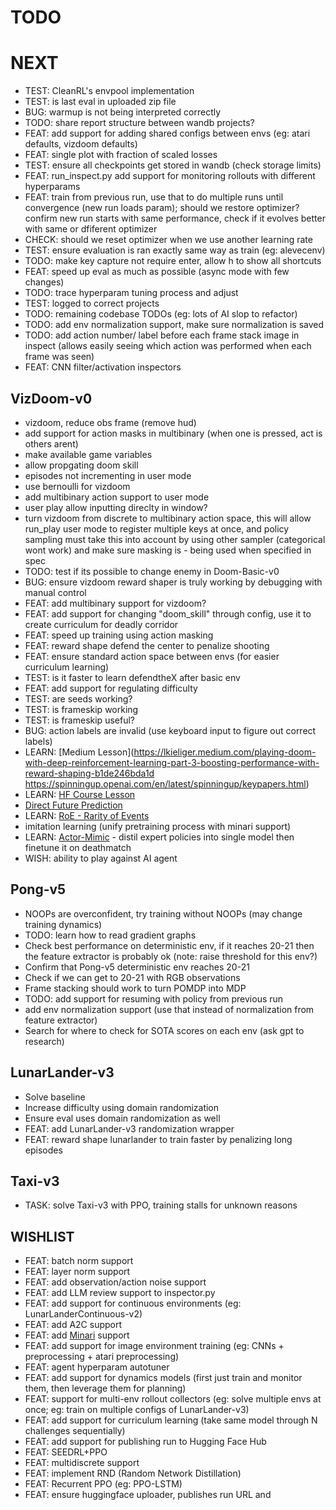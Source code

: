 # TODO

# NEXT

- TEST: CleanRL's envpool implementation
- TEST: is last eval in uploaded zip file
- BUG: warmup is not being interpreted correctly
- TODO: share report structure between wandb projects?
- FEAT: add support for adding shared configs between envs (eg: atari defaults, vizdoom defaults)
- FEAT: single plot with fraction of scaled losses
- TEST: ensure all checkpoints get stored in wandb (check storage limits)
- FEAT: run_inspect.py add support for monitoring rollouts with different hyperparams
- FEAT: train from previous run, use that to do multiple runs until convergence (new run loads param); should we restore optimizer? confirm new run starts with same performance, check if it evolves better with same or dfiferent optimizer
- CHECK: should we reset optimizer when we use another learning rate
- TEST: ensure evaluation is ran exactly same way as train (eg: alevecenv)
- TODO: make key capture not require enter, allow h to show all shortcuts
- FEAT: speed up eval as much as possible (async mode with few changes)
- TODO: trace hyperparam tuning process and adjust
- TEST: logged to correct projects
- TODO: remaining codebase TODOs (eg: lots of AI slop to refactor)
- TODO: add env normalization support, make sure normalization is saved
- TODO: add action number/ label before each frame stack image in inspect (allows easily seeing which action was performed when each frame was seen)
- FEAT: CNN filter/activation inspectors

## VizDoom-v0

- vizdoom, reduce obs frame (remove hud)
- add support for action masks in multibinary (when one is pressed, act is others arent)
- make available game variables
- allow propgating doom skill
- episodes not incrementing in user mode
- use bernoulli for vizdoom
- add multibinary action support to user mode
- user play allow inputting direclty in window?
- turn vizdoom from discrete to multibinary action space, this will allow run_play user mode to register multiple keys at once, and policy sampling must take this into account by using other sampler (categorical wont work) and make sure masking is - being used when specified in spec 
- TODO: test if its possible to change enemy in Doom-Basic-v0
- BUG: ensure vizdoom reward shaper is truly working by debugging with manual control
- FEAT: add multibinary support for vizdoom?
- FEAT: add support for changing "doom_skill" through config, use it to create curriculum for deadly corridor
- FEAT: speed up training using action masking
- FEAT: reward shape defend the center to penalize shooting
- FEAT: ensure standard action space between envs (for easier curriculum learning)
- TEST: is it faster to learn defendtheX after basic env
- FEAT: add support for regulating difficulty
- TEST: are seeds working?
- TEST: is frameskip working
- TEST: is frameskip useful?
- BUG: action labels are invalid (use keyboard input to figure out correct labels)
- LEARN: [Medium Lesson](https://lkieliger.medium.com/playing-doom-with-deep-reinforcement-learning-part-3-boosting-performance-with-reward-shaping-b1de246bda1d
https://spinningup.openai.com/en/latest/spinningup/keypapers.html)
- LEARN: [HF Course Lesson](https://huggingface.co/learn/deep-rl-course/unit8/hands-on-sf)
- [Direct Future Prediction](https://flyyufelix.github.io/2017/11/17/direct-future-prediction.html)
- LEARN: [RoE - Rarity of Events](https://arxiv.org/pdf/1803.07131)
- imitation learning (unify pretraining process with minari support)
- LEARN: [Actor-Mimic](https://arxiv.org/abs/1511.06342) - distil expert policies into single model then finetune it on deathmatch
- WISH: ability to play against AI agent

## Pong-v5

- NOOPs are overconfident, try training without NOOPs (may change training dynamics)
- TODO: learn how to read gradient graphs
- Check best performance on deterministic env, if it reaches 20-21 then the feature extractor is probably ok (note: raise threshold for this env?)
- Confirm that Pong-v5 deterministic env reaches 20-21
- Check if we can get to 20-21 with RGB observations
- Frame stacking should work to turn POMDP into MDP
- TODO: add support for resuming with policy from previous run
- add env normalization support (use that instead of normalization from feature extractor)
- Search for where to check for SOTA scores on each env (ask gpt to research)

## LunarLander-v3

- Solve baseline
- Increase difficulty using domain randomization
- Ensure eval uses domain randomization as well
- FEAT: add LunarLander-v3 randomization wrapper
- FEAT: reward shape lunarlander to train faster by penalizing long episodes

## Taxi-v3

- TASK: solve Taxi-v3 with PPO, training stalls for unknown reasons

## WISHLIST

- FEAT: batch norm support
- FEAT: layer norm support
- FEAT: add observation/action noise support
- FEAT: add LLM review support to inspector.py
- FEAT: add support for continuous environments (eg: LunarLanderContinuous-v2)
- FEAT: add A2C support
- FEAT: add [Minari](https://minari.farama.org/) support
- FEAT: add support for image environment training (eg: CNNs + preprocessing + atari preprocessing)
- FEAT: agent hyperparam autotuner
- FEAT: add support for dynamics models (first just train and monitor them, then leverage them for planning)
- FEAT: support for multi-env rollout collectors (eg: solve multiple envs at once; eg: train on multiple configs of LunarLander-v3)
- FEAT: add support for curriculum learning (take same model through N challenges sequentially)
- FEAT: add support for publishing run to Hugging Face Hub
- FEAT: SEEDRL+PPO
- FEAT: multidiscrete support
- FEAT: implement RND (Random Network Distillation)
- FEAT: Recurrent PPO (eg: PPO-LSTM)
- FEAT: ensure huggingface uploader, publishes run URL and 
